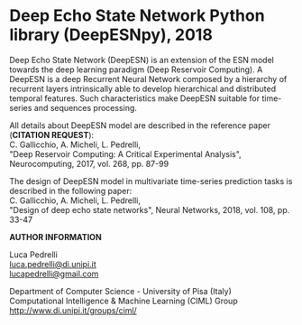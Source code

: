 # Deep Echo State Network Python library (DeepESNpy), 2018

Deep Echo State Network (DeepESN) is an extension of the ESN model towards the deep learning paradigm (Deep Reservoir Computing). A DeepESN is a deep Recurrent Neural Network composed by a hierarchy of recurrent layers intrinsically able to develop hierarchical and distributed temporal features. Such characteristics make DeepESN suitable for time-series and sequences processing.

All details about DeepESN model are described in the reference paper (**CITATION REQUEST**): <br />
C. Gallicchio, A. Micheli, L. Pedrelli, <br />
"Deep Reservoir Computing: A Critical Experimental Analysis", Neurocomputing, 2017, vol. 268, pp. 87-99

The design of DeepESN model in multivariate time-series prediction tasks is described in the following paper: <br />
C. Gallicchio, A. Micheli, L. Pedrelli, <br />
"Design of deep echo state networks", Neural Networks, 2018, vol. 108, pp. 33-47


**AUTHOR INFORMATION**

Luca Pedrelli <br />
luca.pedrelli@di.unipi.it <br />
lucapedrelli@gmail.com

Department of Computer Science - University of Pisa (Italy) <br />
Computational Intelligence & Machine Learning (CIML) Group <br />
http://www.di.unipi.it/groups/ciml/
